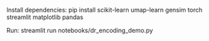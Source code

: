 Install dependencies: pip install scikit-learn umap-learn gensim torch streamlit matplotlib pandas

Run: streamlit run notebooks/dr_encoding_demo.py

